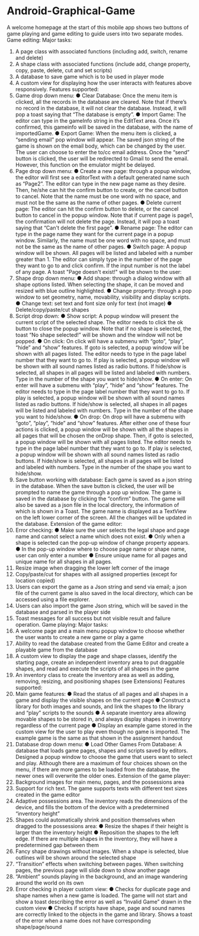 # Android-Graphical-Game

A welcome homepage at the start of this mobile app shows two buttons of game playing and game editing to guide users into two separate modes.
Game editing:
Major tasks:
1) A page class with associated functions (including add, switch, rename and delete)
2) A shape class with associated functions (include add, change property, copy, paste, delete,
cut and set scripts)
3) A database to save game which is to be used in player mode
4) A custom view for displaying how the user interacts with features above responsively.
Features supported:
1) Game drop down menu:
● Clear Database: Once the menu item is clicked, all the records in the database are
cleared. Note that if there’s no record in the database, it will not clear the
database. Instead, it will pop a toast saying that “The database is empty”.
● Import Game: The editor can type in the gameInfo string in the EditText area.
Once it’s confirmed, this gameinfo will be saved in the database, with the name of
importedGame.
● Export Game: When the menu item is clicked, a “sending email” pop window will
appear. The saved json string of the game is shown on the email body, which can
be changed by the user. The user can choose to enter the to/cc email address.
Once the “send” button is clicked, the user will be redirected to Gmail to send the
email. However, this function on the emulator might be delayed.
2) Page drop down menu:
● Create a new page: through a popup window, the editor will first see a editorText
with a default generated name such as “Page2”. The editor can type in the new
page name as they desire. Then, he/she can hit the confirm button to create, or the
cancel button to cancel. Note that the name must be one word with no space, and
must not be the same as the name of other pages.
● Delete current page: The editor can hit the confirm button to delete, or the cancel
button to cancel in the popup window. Note that if current page is page1, the
confirmation will not delete the page. Instead, it will pop a toast saying that “Can't
delete the first page”.
● Rename page: The editor can type in the page name they want for the current
page in a popup window. Similarly, the name must be one word with no space,
and must not be the same as the name of other pages.
● Switch page: A popup window will be shown. All pages will be listed and labeled
with a number greater than 1. The editor can simply type in the number of the
page they want to go to and click confirm. If the input number is not the label of
any page. A toast "Page doesn't exist!" will be shown to the user:
3) Shape drop down menu:
● Add shape: through a dialog window with all shape options listed. When selecting
the shape, it can be moved and resized with blue outline highlighted.
● Change property: through a pop window to set geometry, name, movability,
visibility and display scripts.
● Change text: set text and font size only for text (not image)
● Delete/copy/paste/cut shapes
4) Script drop down:
● Show script: A popup window will present the current script of the selected shape.
The editor needs to click the ok button to close the popup window. Note that if no
shape is selected, the toast “No shape selected!” will be shown and the window
will not be popped.
● On click: On click will have a submenu with “goto”, “play”, “hide” and “show”
features. If goto is selected, a popup window will be shown with all pages listed.
The editor needs to type in the page label number that they want to go to. If play
is selected, a popup window will be shown with all sound names listed as radio
buttons. If hide/show is selected, all shapes in all pages will be listed and labeled
with numbers. Type in the number of the shape you want to hide/show. ● On enter: On enter will have a submenu with “play”, “hide” and “show” features.
The editor needs to type in the page label number that they want to go to. If play
is selected, a popup window will be shown with all sound names listed as radio
buttons. If hide/show is selected, all shapes in all pages will be listed and labeled
with numbers. Type in the number of the shape you want to hide/show. ● On drop: On drop will have a submenu with “goto”, “play”, “hide” and “show”
features. After either one of these four actions is clicked, a popup window will be
shown with all the shapes in all pages that will be chosen the onDrop shape. Then,
if goto is selected, a popup window will be shown with all pages listed. The editor
needs to type in the page label number that they want to go to. If play is selected,
a popup window will be shown with all sound names listed as radio buttons. If
hide/show is selected, all shapes in all pages will be listed and labeled with
numbers. Type in the number of the shape you want to hide/show.
5) Save button working with database:
Each game is saved as a json string in the database. When the save button is clicked, the
user will be prompted to name the game through a pop up window. The game is saved in
the database by clicking the “confirm” button. The game will also be saved as a json file
in the local directory, the information of which is shown in a Toast. The game name is
displayed as a TextView on the left lower corner of the screen. All the changes will be
updated in the database.
Extension of the game editor:
1) Error checking:
● Make sure the user selects the legal shape and page name and cannot select a
name which does not exist.
● Only when a shape is selected can the pop-up window of change property
appears.
● In the pop-up window where to choose page name or shape name, user can only
enter a number
● Ensure unique name for all pages and unique name for all shapes in all pages.
2) Resize image when dragging the lower left corner of the image
3) Copy/paste/cut for shapes with all assigned properties (except for location copied)
4) Users can export the game as a Json string and send via email; a json file of the current
game is also saved in the local directory, which can be accessed using a file explorer.
5) Users can also import the game Json string, which will be saved in the database and
parsed in the player side
6) Toast messages for all success but not visible result and failure operation.
Game playing:
Major tasks:
1) A welcome page and a main menu popup window to choose whether the user wants to
create a new game or play a game
2) Ability to read the database created from the Game Editor and create a playable game
from the database
3) A custom view to display the page and shape classes, identify the starting page, create an
independent inventory area to put draggable shapes, and read and execute the scripts of
all shapes in the game
4) An inventory class to create the inventory area as well as adding, removing, resizing, and
positioning shapes (see Extensions)
Features supported:
1) Main game features:
● Read the status of all pages and all shapes in a game and display the visible
shapes on the current page
● Construct a library for both images and sounds, and link the shapes to the library
and “play” scripts to the sounds
● A separate inventory area allowing movable shapes to be stored in, and always
display shapes in inventory regardless of the current page
● Display an example game stored in the custom view for the user to play even
though no game is imported. The example game is the same as that shown in the
assignment handout
2) Database drop down menu:
● Load Other Games From Database: A database that loads game pages, shapes and
scripts saved by editors. Designed a popup window to choose the game that users
want to select and play. Although there are a maximum of four choices shown on
the menu, if there are more games to be loaded from the database, the newer ones
will overwrite the older ones.
Extension of the game player:
1) Background images for main menu, pages, and the possessions area
2) Support for rich text. The game supports texts with different text sizes created in the
game editor
3) Adaptive possessions area. The inventory reads the dimensions of the device, and fills the
bottom of the device with a predetermined “inventory height”
4) Shapes could automatically shrink and position themselves when dragged to the
possessions area:
● Resize the shapes if their height is larger than the inventory height
● Reposition the shapes to the left edge. If there are multiple shapes in the
inventory, they will have a predetermined gap between them
5) Fancy shape drawings without images. When a shape is selected, blue outlines will be
shown around the selected shape
6) “Transition” effects when switching between pages. When switching pages, the previous
page will slide down to show another page
7) “Ambient” sounds playing in the background, and an image wandering around the world
on its own
8) Error checking in player custom view:
● Checks for duplicate page and shape names when a new game is loaded. The
game will not start and show a toast describing the error as well as “Invalid
Game” drawn in the custom view
● Checks if scripts have shape, page and sound names are correctly linked to the
objects in the game and library. Shows a toast of the error when a name does not
have corresponding shape/page/sound
